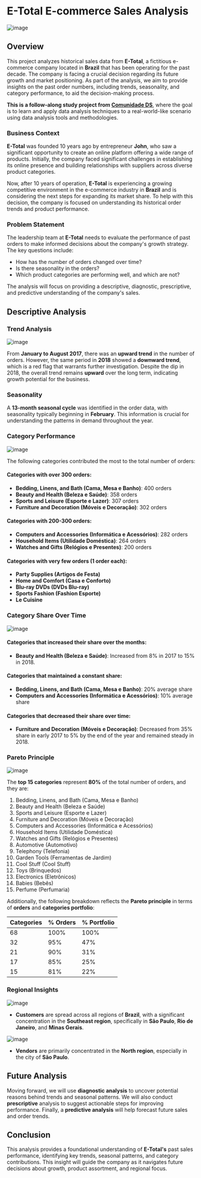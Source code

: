 # E-Total E-commerce Sales Analysis

![image](https://github.com/user-attachments/assets/7ad07094-9574-443b-a51c-a5059c4bf9e1)


## Overview

This project analyzes historical sales data from **E-Total**, a fictitious e-commerce company located in **Brazil** that has been operating for the past decade. The company is facing a crucial decision regarding its future growth and market positioning. As part of the analysis, we aim to provide insights on the past order numbers, including trends, seasonality, and category performance, to aid the decision-making process.

**This is a follow-along study project from [Comunidade DS](https://comunidadeds.com/)**, where the goal is to learn and apply data analysis techniques to a real-world-like scenario using data analysis tools and methodologies.


### Business Context

**E-Total** was founded 10 years ago by entrepreneur **John**, who saw a significant opportunity to create an online platform offering a wide range of products. Initially, the company faced significant challenges in establishing its online presence and building relationships with suppliers across diverse product categories.

Now, after 10 years of operation, **E-Total** is experiencing a growing competitive environment in the e-commerce industry in **Brazil** and is considering the next steps for expanding its market share. To help with this decision, the company is focused on understanding its historical order trends and product performance.

### Problem Statement

The leadership team at **E-Total** needs to evaluate the performance of past orders to make informed decisions about the company's growth strategy. The key questions include:
- How has the number of orders changed over time?
- Is there seasonality in the orders?
- Which product categories are performing well, and which are not?

The analysis will focus on providing a descriptive, diagnostic, prescriptive, and predictive understanding of the company's sales.

## Descriptive Analysis

### Trend Analysis

![image](https://github.com/user-attachments/assets/424d62ad-c52e-40e0-9d6d-45c71b9ef6cd)


From **January to August 2017**, there was an **upward trend** in the number of orders. However, the same period in **2018** showed a **downward trend**, which is a red flag that warrants further investigation. Despite the dip in 2018, the overall trend remains **upward** over the long term, indicating growth potential for the business.

### Seasonality

A **13-month seasonal cycle** was identified in the order data, with seasonality typically beginning in **February**. This information is crucial for understanding the patterns in demand throughout the year.

### Category Performance

![image](https://github.com/user-attachments/assets/da780dc1-2056-4f66-b3ac-a64e616f9d4d)

The following categories contributed the most to the total number of orders:

#### Categories with over 300 orders:
- **Bedding, Linens, and Bath (Cama, Mesa e Banho)**: 400 orders
- **Beauty and Health (Beleza e Saúde)**: 358 orders
- **Sports and Leisure (Esporte e Lazer)**: 307 orders
- **Furniture and Decoration (Móveis e Decoração)**: 302 orders

#### Categories with 200-300 orders:
- **Computers and Accessories (Informática e Acessórios)**: 282 orders
- **Household Items (Utilidade Doméstica)**: 264 orders
- **Watches and Gifts (Relógios e Presentes)**: 200 orders

#### Categories with very few orders (1 order each):
- **Party Supplies (Artigos de Festa)**
- **Home and Comfort (Casa e Conforto)**
- **Blu-ray DVDs (DVDs Blu-ray)**
- **Sports Fashion (Fashion Esporte)**
- **Le Cuisine**

### Category Share Over Time

![image](https://github.com/user-attachments/assets/00127769-e3a3-4607-a544-c74f00352d9a)

#### Categories that increased their share over the months:
- **Beauty and Health (Beleza e Saúde)**: Increased from 8% in 2017 to 15% in 2018.

#### Categories that maintained a constant share:
- **Bedding, Linens, and Bath (Cama, Mesa e Banho)**: 20% average share
- **Computers and Accessories (Informática e Acessórios)**: 10% average share

#### Categories that decreased their share over time:
- **Furniture and Decoration (Móveis e Decoração)**: Decreased from 35% share in early 2017 to 5% by the end of the year and remained steady in 2018.

### Pareto Principle

![image](https://github.com/user-attachments/assets/d880fb3e-cb18-44f3-b464-ca384dc45daa)


The **top 15 categories** represent **80%** of the total number of orders, and they are:
1. Bedding, Linens, and Bath (Cama, Mesa e Banho)
2. Beauty and Health (Beleza e Saúde)
3. Sports and Leisure (Esporte e Lazer)
4. Furniture and Decoration (Móveis e Decoração)
5. Computers and Accessories (Informática e Acessórios)
6. Household Items (Utilidade Doméstica)
7. Watches and Gifts (Relógios e Presentes)
8. Automotive (Automotivo)
9. Telephony (Telefonia)
10. Garden Tools (Ferramentas de Jardim)
11. Cool Stuff (Cool Stuff)
12. Toys (Brinquedos)
13. Electronics (Eletrônicos)
14. Babies (Bebês)
15. Perfume (Perfumaria)

Additionally, the following breakdown reflects the **Pareto principle** in terms of **orders** and **categories portfolio**:

| Categories | % Orders | % Portfolio |
|------------|----------|-------------|
| 68         | 100%     | 100%        |
| 32         | 95%      | 47%         |
| 21         | 90%      | 31%         |
| 17         | 85%      | 25%         |
| 15         | 81%      | 22%         |


### Regional Insights

![image](https://github.com/user-attachments/assets/ed9bc8ea-1f8f-463b-ac0a-6406e665c578)

- **Customers** are spread across all regions of **Brazil**, with a significant concentration in the **Southeast region**, specifically in **São Paulo**, **Rio de Janeiro**, and **Minas Gerais**.

![image](https://github.com/user-attachments/assets/34bc4699-609f-4305-a5a0-293fcfbaab06)

- **Vendors** are primarily concentrated in the **North region**, especially in the city of **São Paulo**.


## Future Analysis

Moving forward, we will use **diagnostic analysis** to uncover potential reasons behind trends and seasonal patterns. We will also conduct **prescriptive** analysis to suggest actionable steps for improving performance. Finally, a **predictive analysis** will help forecast future sales and order trends.

## Conclusion

This analysis provides a foundational understanding of **E-Total's** past sales performance, identifying key trends, seasonal patterns, and category contributions. This insight will guide the company as it navigates future decisions about growth, product assortment, and regional focus.
